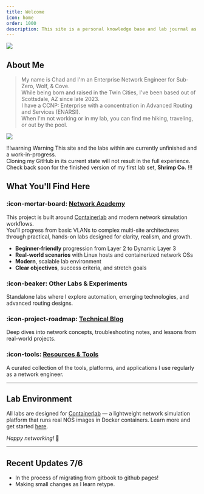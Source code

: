 ```yaml
---
title: Welcome
icon: home
order: 1000
description: This site is a personal knowledge base and lab journal as I deepen my expertise in enterprise networking and share what I learn with others.
---
```


![](https://images.unsplash.com/photo-1682559736721-c2e77ff4c650?q=80&w=3422&auto=format&fit=crop&ixlib=rb-4.1.0&ixid=M3wxMjA3fDB8MHxwaG90by1wYWdlfHx8fGVufDB8fHx8fA%3D%3D)

## About Me

> My name is Chad and I'm an Enterprise Network Engineer for Sub-Zero, Wolf, & Cove.  
> While being born and raised in the Twin Cities, I've been based out of Scottsdale, AZ since late 2023.  
> I have a CCNP: Enterprise with a concentration in Advanced Routing and Services (ENARSI).  
> When I'm not working or in my lab, you can find me hiking, traveling, or out by the pool.

![](https://raw.githubusercontent.com/network-chadmin/network-chadmin.github.io/refs/heads/main/static/ccnp-badge.jpg)

!!!warning Warning
This site and the labs within are currently unfinished and a work-in-progress.  
Cloning my GitHub in its current state will not result in the full experience.  
Check back soon for the finished version of my first lab set, **Shrimp Co.**
!!!


## What You'll Find Here

### :icon-mortar-board: [Network Academy](/network-academy)

This project is built around [Containerlab](https://containerlab.dev/) and modern network simulation workflows.  
You’ll progress from basic VLANs to complex multi-site architectures through practical, hands-on labs designed for clarity, realism, and growth.

- **Beginner-friendly** progression from Layer 2 to Dynamic Layer 3  
- **Real-world scenarios** with Linux hosts and containerized network OSs  
- **Modern**, scalable lab environment  
- **Clear objectives**, success criteria, and stretch goals  

### :icon-beaker: Other Labs & Experiments

Standalone labs where I explore automation, emerging technologies, and advanced routing designs.

### :icon-project-roadmap: [Technical Blog](/blog/)

Deep dives into network concepts, troubleshooting notes, and lessons from real-world projects.

### :icon-tools: [Resources & Tools](/resources)

A curated collection of the tools, platforms, and applications I use regularly as a network engineer.

---

## Lab Environment

All labs are designed for [Containerlab](https://containerlab.dev) — a lightweight network simulation platform that runs real NOS images in Docker containers. Learn more and get started [here](https://containerlab.dev).

*Happy networking!* 🚀

---

## Recent Updates 7/6

- In the process of migrating from gitbook to github pages!
- Making small changes as I learn retype.